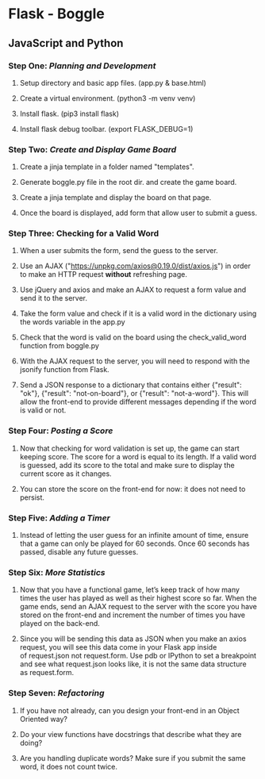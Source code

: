 # Flask - Boggle


## JavaScript and Python

### Step One: _Planning and Development_

1. Setup directory and basic app files. (app.py & base.html)

2. Create a virtual environment. (python3 -m venv venv)

3. Install flask. (pip3 install flask)

4. Install flask debug toolbar. (export FLASK_DEBUG=1)

### Step Two: _Create and Display Game Board_

1. Create a jinja template in a folder named "templates".

2. Generate boggle.py file in the root dir. and create the game board.

3. Create a jinja template and display the board on that page.

4. Once the board is displayed, add form that allow user to submit a guess.

### Step Three: Checking for a Valid Word

1. When a user submits the form, send the guess to the server.

2. Use an AJAX ("https://unpkg.com/axios@0.19.0/dist/axios.js") in order to make an HTTP request **without** refreshing page.

3. Use jQuery and axios and make an AJAX to request a form value and send it to the server.

4. Take the form value and check if it is a valid word in the dictionary using the words variable in the app.py

5. Check that the word is valid on the board using the check_valid_word function from boggle.py

6. With the AJAX request to the server, you will need to respond with the jsonify function from Flask.

7. Send a JSON response to a dictionary that contains either {"result": "ok"}, {"result": "not-on-board"}, or {"result": "not-a-word"}. This will allow the front-end to provide different messages depending if the word is valid or not.

### Step Four: _Posting a Score_

1. Now that checking for word validation is set up, the game can start keeping score. The score for a word is equal to its length. If a valid word is guessed, add its score to the total and make sure to display the current score as it changes.

2. You can store the score on the front-end for now: it does not need to persist.

### Step Five: _Adding a Timer_

1. Instead of letting the user guess for an infinite amount of time, ensure that a game can only be played for 60 seconds. Once 60 seconds has passed, disable any future guesses.

### Step Six: _More Statistics_

1. Now that you have a functional game, let’s keep track of how many times the user has played as well as their highest score so far. When the game ends, send an AJAX request to the server with the score you have stored on the front-end and increment the number of times you have played on the back-end.

2. Since you will be sending this data as JSON when you make an axios request, you will see this data come in your Flask app inside of request.json not request.form. Use pdb or IPython to set a breakpoint and see what request.json looks like, it is not the same data structure as request.form.

### Step Seven: _Refactoring_

1. If you have not already, can you design your front-end in an Object Oriented way?

2. Do your view functions have docstrings that describe what they are doing?

3. Are you handling duplicate words? Make sure if you submit the same word, it does not count twice.
